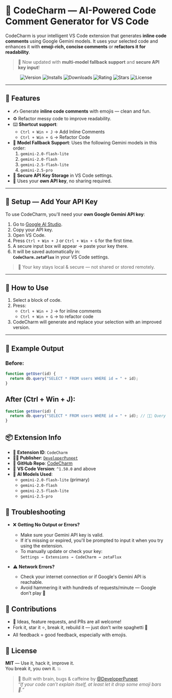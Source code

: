 # 🧠 CodeCharm — AI-Powered Code Comment Generator for VS Code

CodeCharm is your intelligent VS Code extension that generates **inline code comments** using Google Gemini models. It uses your selected code and enhances it with **emoji-rich, concise comments** or **refactors it for readability**.

> 🚀 Now updated with **multi-model fallback support** and **secure API key input**!

<p align="center">
  <img src="https://img.shields.io/visual-studio-marketplace/v/DeveloperPuneet.codecharm?color=brightgreen&label=VS%20Marketplace" alt="Version"/>
  <img src="https://img.shields.io/visual-studio-marketplace/i/DeveloperPuneet.codecharm?color=blue" alt="Installs"/>
  <img src="https://img.shields.io/visual-studio-marketplace/d/DeveloperPuneet.codecharm?color=blueviolet" alt="Downloads"/>
  <img src="https://img.shields.io/visual-studio-marketplace/r/DeveloperPuneet.codecharm?color=yellow" alt="Rating"/>
  <img src="https://img.shields.io/github/stars/DeveloperPuneet/CodeCharm?style=social" alt="Stars"/>
  <img src="https://img.shields.io/github/license/DeveloperPuneet/CodeCharm" alt="License"/>
</p>

---

## 🌟 Features

- ✍️ Generate **inline code comments** with emojis — clean and fun.
- ♻️ Refactor messy code to improve readability.
- ⌨️ **Shortcut support**:
  - `Ctrl + Win + J` → Add Inline Comments
  - `Ctrl + Win + G` → Refactor Code
- 🔁 **Model Fallback Support**: Uses the following Gemini models in this order:
  1. `gemini-2.0-flash-lite`
  2. `gemini-2.0-flash`
  3. `gemini-2.5-flash-lite`
  4. `gemini-2.5-pro`
- 🔐 **Secure API Key Storage** in VS Code settings.
- 🧠 Uses your **own API key**, no sharing required.

---

## 🔑 Setup — Add Your API Key

To use CodeCharm, you'll need your **own Google Gemini API key**:

1. Go to [Google AI Studio](https://aistudio.google.com/app/apikey).
2. Copy your API key.
3. Open VS Code.
4. Press `Ctrl + Win + J` or `Ctrl + Win + G` for the first time.
5. A secure input box will appear → paste your key there.
6. It will be saved automatically in:  
   **`CodeCharm.zetaFlux`** in your VS Code settings.

> 🔐 Your key stays local & secure — not shared or stored remotely.

---

## 🚀 How to Use

1. Select a block of code.
2. Press:
   - `Ctrl + Win + J` → for inline comments
   - `Ctrl + Win + G` → to refactor code
3. CodeCharm will generate and replace your selection with an improved version.

---

## 🧪 Example Output

### Before:
```js
function getUser(id) {
  return db.query("SELECT * FROM users WHERE id = " + id);
}
```

## After (Ctrl + Win + J):
```js
function getUser(id) {
  return db.query("SELECT * FROM users WHERE id = " + id); // 🧑‍💻 Query user by ID
}
```

## 📦 Extension Info

- 📁 **Extension ID**: `CodeCharm`
- 👨‍💻 **Publisher**: [`DeveloperPuneet`](https://github.com/DeveloperPuneet)
- 🔗 **GitHub Repo**: [CodeCharm](https://github.com/DeveloperPuneet/CodeCharm)
- 🧩 **VS Code Version**: `^1.50.0` and above
- 🧠 **AI Models Used**:
  - `gemini-2.0-flash-lite` (primary)
  - `gemini-2.0-flash`
  - `gemini-2.5-flash-lite`
  - `gemini-2.5-pro`

## 🛟 Troubleshooting

- ❌ **Getting No Output or Errors?**
  - Make sure your Gemini API key is valid.
  - If it's missing or expired, you'll be prompted to input it when you try using the extension.
  - To manually update or check your key:  
    `Settings → Extensions → CodeCharm → zetaFlux`

- ⚠️ **Network Errors?**
  - Check your internet connection or if Google's Gemini API is reachable.
  - Avoid hammering it with hundreds of requests/minute — Google don’t play 😬

## 🧤 Contributions

- 💬 Ideas, feature requests, and PRs are all welcome!
- Fork it, star it ⭐, break it, rebuild it — just don’t write spaghetti 🍝
- All feedback = good feedback, especially with emojis.

## 📜 License

**MIT** — Use it, hack it, improve it.  
You break it, you own it. 💥

> 💬 Built with brain, bugs & caffeine by [@DeveloperPuneet](https://github.com/DeveloperPuneet)  
> *“If your code can’t explain itself, at least let it drop some emoji bars 🎯.”*
